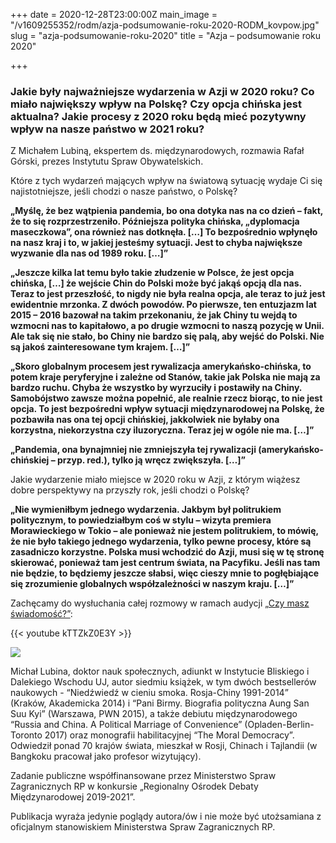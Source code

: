 +++
date = 2020-12-28T23:00:00Z
main_image = "/v1609255352/rodm/azja-podsumowanie-roku-2020-RODM_kovpow.jpg"
slug = "azja-podsumowanie-roku-2020"
title = "Azja – podsumowanie roku 2020"

+++
### **Jakie były najważniejsze wydarzenia w Azji w 2020 roku? Co miało największy wpływ na Polskę? Czy opcja chińska jest aktualna? Jakie procesy z 2020 roku będą mieć pozytywny wpływ na nasze państwo w 2021 roku?**

Z Michałem Lubiną, ekspertem ds. międzynarodowych, rozmawia Rafał Górski, prezes Instytutu Spraw Obywatelskich.

Które z tych wydarzeń mających wpływ na światową sytuację wydaje Ci się najistotniejsze, jeśli chodzi o nasze państwo, o Polskę?

**„Myślę, że bez wątpienia pandemia, bo ona dotyka nas na co dzień – fakt, że to się rozprzestrzeniło. Późniejsza polityka chińska, „dyplomacja maseczkowa”, ona również nas dotknęła. \[…\] To bezpośrednio wpłynęło na nasz kraj i to, w jakiej jesteśmy sytuacji. Jest to chyba największe wyzwanie dla nas od 1989 roku. \[…\]”**

**„Jeszcze kilka lat temu było takie złudzenie w Polsce, że jest opcja chińska, \[…\] że wejście Chin do Polski może być jakąś opcją dla nas. Teraz to jest przeszłość, to nigdy nie była realna opcja, ale teraz to już jest ewidentnie mrzonka. Z dwóch powodów. Po pierwsze, ten entuzjazm lat 2015 – 2016 bazował na takim przekonaniu, że jak Chiny tu wejdą to wzmocni nas to kapitałowo, a po drugie wzmocni to naszą pozycję w Unii. Ale tak się nie stało, bo Chiny nie bardzo się palą, aby wejść do Polski. Nie są jakoś zainteresowane tym krajem. \[…\]”**

**„Skoro globalnym procesem jest rywalizacja amerykańsko-chińska, to potem kraje peryferyjne i zależne od Stanów, takie jak Polska nie mają za bardzo ruchu. Chyba że wszystko by wyrzuciły i postawiły na Chiny. Samobójstwo zawsze można popełnić, ale realnie rzecz biorąc, to nie jest opcja. To jest bezpośredni wpływ sytuacji międzynarodowej na Polskę, że pozbawiła nas ona tej opcji chińskiej, jakkolwiek nie byłaby ona korzystna, niekorzystna czy iluzoryczna. Teraz jej w ogóle nie ma. \[…\]”**

**„Pandemia, ona bynajmniej nie zmniejszyła tej rywalizacji (amerykańsko-chińskiej – przyp. red.), tylko ją wręcz zwiększyła. \[…\]”**

Jakie wydarzenie miało miejsce w 2020 roku w Azji, z którym wiążesz dobre perspektywy na przyszły rok, jeśli chodzi o Polskę?

**„Nie wymieniłbym jednego wydarzenia. Jakbym był politrukiem politycznym, to powiedziałbym coś w stylu – wizyta premiera Morawieckiego w Tokio – ale ponieważ nie jestem politrukiem, to mówię, że nie było takiego jednego wydarzenia, tylko pewne procesy, które są zasadniczo korzystne. Polska musi wchodzić do Azji, musi się w tę stronę skierować, ponieważ tam jest centrum świata, na Pacyfiku. Jeśli nas tam nie będzie, to będziemy jeszcze słabsi, więc cieszy mnie to pogłębiające się zrozumienie globalnych współzależności w naszym kraju. \[…\]”**

Zachęcamy do wysłuchania całej rozmowy w ramach audycji [„Czy masz świadomość?”](https://instytutsprawobywatelskich.pl/azja-podsumowanie-roku-2020/ "https://instytutsprawobywatelskich.pl/azja-podsumowanie-roku-2020/"):

{{< youtube kTTZkZ0E3Y >}}

![](https://res.cloudinary.com/inspro/image/upload/v1589991167/rodm/Michal-Lubina_wesoiv.jpg)

Michał Lubina, doktor nauk społecznych, adiunkt w Instytucie Bliskiego i Dalekiego Wschodu UJ, autor siedmiu książek, w tym dwóch bestsellerów naukowych - “Niedźwiedź w cieniu smoka. Rosja-Chiny 1991-2014” (Kraków, Akademicka 2014) i “Pani Birmy. Biografia polityczna Aung San Suu Kyi” (Warszawa, PWN 2015), a także debiutu międzynarodowego “Russia and China. A Political Marriage of Convenience” (Opladen-Berlin-Toronto 2017) oraz monografii habilitacyjnej “The Moral Democracy”. Odwiedził ponad 70 krajów świata, mieszkał w Rosji, Chinach i Tajlandii (w Bangkoku pracował jako profesor wizytujący).

Zadanie publiczne współfinansowane przez Ministerstwo Spraw Zagranicznych RP w konkursie „Regionalny Ośrodek Debaty Międzynarodowej 2019-2021”.

Publikacja wyraża jedynie poglądy autora/ów i nie może być utożsamiana z oficjalnym stanowiskiem Ministerstwa Spraw Zagranicznych RP.